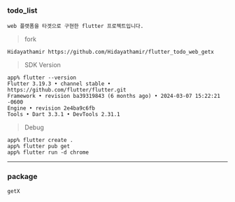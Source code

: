 ### todo_list
    web 플랫폼을 타겟으로 구현한 flutter 프로젝트입니다.

> fork
 
    Hidayathamir https://github.com/Hidayathamir/flutter_todo_web_getx

> SDK Version

    app% flutter --version
    Flutter 3.19.3 • channel stable • https://github.com/flutter/flutter.git
    Framework • revision ba39319843 (6 months ago) • 2024-03-07 15:22:21 -0600
    Engine • revision 2e4ba9c6fb
    Tools • Dart 3.3.1 • DevTools 2.31.1

> Debug
    
    app% flutter create .
    app% flutter pub get
    app% flutter run -d chrome

---

### package
    getX
